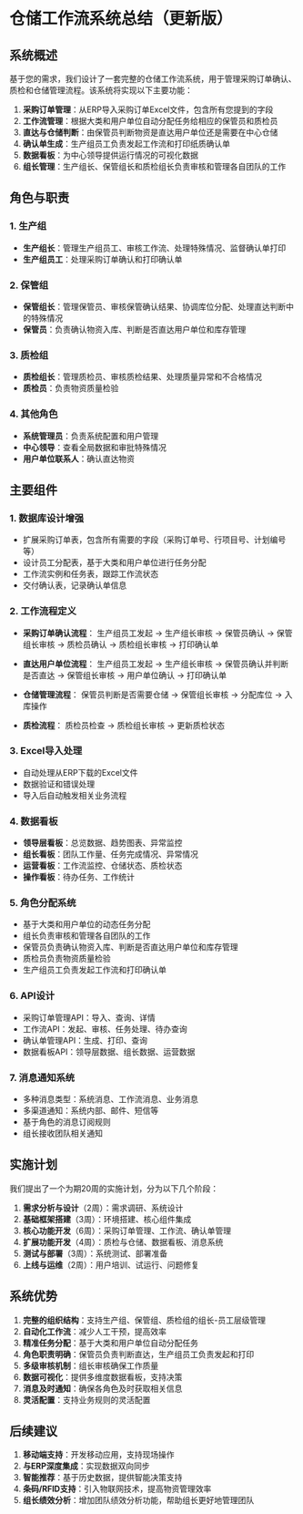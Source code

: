 # 仓储工作流系统总结（更新版）

## 系统概述

基于您的需求，我们设计了一套完整的仓储工作流系统，用于管理采购订单确认、质检和仓储管理流程。该系统将实现以下主要功能：

1. **采购订单管理**：从ERP导入采购订单Excel文件，包含所有您提到的字段
2. **工作流管理**：根据大类和用户单位自动分配任务给相应的保管员和质检员
3. **直达与仓储判断**：由保管员判断物资是直达用户单位还是需要在中心仓储
4. **确认单生成**：生产组员工负责发起工作流和打印纸质确认单
5. **数据看板**：为中心领导提供运行情况的可视化数据
6. **组长管理**：生产组长、保管组长和质检组长负责审核和管理各自团队的工作

## 角色与职责

### 1. 生产组
- **生产组长**：管理生产组员工、审核工作流、处理特殊情况、监督确认单打印
- **生产组员工**：处理采购订单确认和打印确认单

### 2. 保管组
- **保管组长**：管理保管员、审核保管确认结果、协调库位分配、处理直达判断中的特殊情况
- **保管员**：负责确认物资入库、判断是否直达用户单位和库存管理

### 3. 质检组
- **质检组长**：管理质检员、审核质检结果、处理质量异常和不合格情况
- **质检员**：负责物资质量检验

### 4. 其他角色
- **系统管理员**：负责系统配置和用户管理
- **中心领导**：查看全局数据和审批特殊情况
- **用户单位联系人**：确认直达物资

## 主要组件

### 1. 数据库设计增强
- 扩展采购订单表，包含所有需要的字段（采购订单号、行项目号、计划编号等）
- 设计员工分配表，基于大类和用户单位进行任务分配
- 工作流实例和任务表，跟踪工作流状态
- 交付确认表，记录确认单信息

### 2. 工作流程定义
- **采购订单确认流程**：
  生产组员工发起 -> 生产组长审核 -> 保管员确认 -> 保管组长审核 -> 质检员确认 -> 质检组长审核 -> 打印确认单
  
- **直达用户单位流程**：
  生产组员工发起 -> 生产组长审核 -> 保管员确认并判断是否直达 -> 保管组长审核 -> 用户单位确认 -> 打印确认单
  
- **仓储管理流程**：
  保管员判断是否需要仓储 -> 保管组长审核 -> 分配库位 -> 入库操作
  
- **质检流程**：
  质检员检查 -> 质检组长审核 -> 更新质检状态

### 3. Excel导入处理
- 自动处理从ERP下载的Excel文件
- 数据验证和错误处理
- 导入后自动触发相关业务流程

### 4. 数据看板
- **领导层看板**：总览数据、趋势图表、异常监控
- **组长看板**：团队工作量、任务完成情况、异常情况
- **运营看板**：工作流监控、仓储状态、质检状态
- **操作看板**：待办任务、工作统计

### 5. 角色分配系统
- 基于大类和用户单位的动态任务分配
- 组长负责审核和管理各自团队的工作
- 保管员负责确认物资入库、判断是否直达用户单位和库存管理
- 质检员负责物资质量检验
- 生产组员工负责发起工作流和打印确认单

### 6. API设计
- 采购订单管理API：导入、查询、详情
- 工作流API：发起、审核、任务处理、待办查询
- 确认单管理API：生成、打印、查询
- 数据看板API：领导层数据、组长数据、运营数据

### 7. 消息通知系统
- 多种消息类型：系统消息、工作流消息、业务消息
- 多渠道通知：系统内部、邮件、短信等
- 基于角色的消息订阅规则
- 组长接收团队相关通知

## 实施计划

我们提出了一个为期20周的实施计划，分为以下几个阶段：

1. **需求分析与设计**（2周）：需求调研、系统设计
2. **基础框架搭建**（3周）：环境搭建、核心组件集成
3. **核心功能开发**（6周）：采购订单管理、工作流、确认单管理
4. **扩展功能开发**（4周）：质检与仓储、数据看板、消息系统
5. **测试与部署**（3周）：系统测试、部署准备
6. **上线与运维**（2周）：用户培训、试运行、问题修复

## 系统优势

1. **完整的组织结构**：支持生产组、保管组、质检组的组长-员工层级管理
2. **自动化工作流**：减少人工干预，提高效率
3. **精准任务分配**：基于大类和用户单位自动分配任务
4. **角色职责明确**：保管员负责判断直达，生产组员工负责发起和打印
5. **多级审核机制**：组长审核确保工作质量
6. **数据可视化**：提供多维度数据看板，支持决策
7. **消息及时通知**：确保各角色及时获取相关信息
8. **灵活配置**：支持业务规则的灵活配置

## 后续建议

1. **移动端支持**：开发移动应用，支持现场操作
2. **与ERP深度集成**：实现数据双向同步
3. **智能推荐**：基于历史数据，提供智能决策支持
4. **条码/RFID支持**：引入物联网技术，提高物资管理效率
5. **组长绩效分析**：增加团队绩效分析功能，帮助组长更好地管理团队
